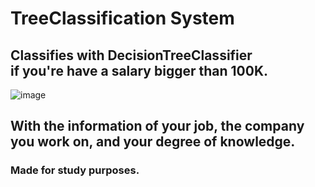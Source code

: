 # TreeClassification System
## Classifies with DecisionTreeClassifier <br> if you're have a salary bigger than 100K.
![image](https://github.com/LuizHenrique404/TreeClassification/assets/143651783/250c217d-8637-4e17-ad5a-0e879c4e314e)
## With the information of your job, the company<br>you work on, and your degree of knowledge.
### Made for study purposes.
